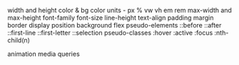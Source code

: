 width and height
color & bg color
units - px % vw vh em rem
max-width and max-height
font-family
font-size
line-height
text-align
padding
margin
border
display
position
background
flex
pseudo-elements
    ::before
    ::after
    ::first-line
    ::first-letter
    ::selection
pseudo-classes
    :hover
    :active
    :focus
    :nth-child(n)

animation
media queries